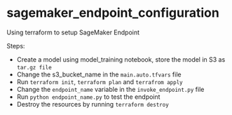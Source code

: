 # sagemaker_endpoint_configuration
Using terraform to setup SageMaker Endpoint

Steps:

- Create a model using model_training notebook, store the model in S3 as  `tar.gz file`
- Change the s3_bucket_name in the `main.auto.tfvars` file
- Run `terraform init`, `terraform plan` and `terrafrom apply`
- Change the `endpoint_name` variable in the `invoke_endpoint.py` file
- Run `python endpoint_name.py` to test the endpoint
- Destroy the resources by running `terraform destroy`
